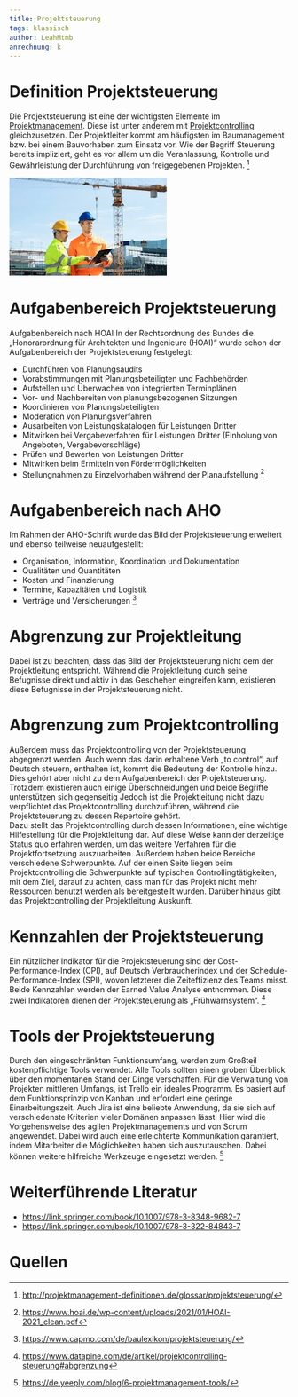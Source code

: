 ```yaml
---
title: Projektsteuerung
tags: klassisch
author: LeahMtmb
anrechnung: k 
---
```


# Definition Projektsteuerung
Die Projektsteuerung ist eine der wichtigsten Elemente im [Projektmanagement](Projektmanagement.md). Diese ist unter anderem mit [Projektcontrolling](Projektcontrolling.md) gleichzusetzen. Der Projektleiter kommt am häufigsten im Baumanagement bzw. bei einem Bauvorhaben zum Einsatz vor. Wie der Begriff Steuerung bereits impliziert, geht es vor allem um die Veranlassung, Kontrolle und Gewährleistung der Durchführung von freigegebenen Projekten. [^1] 



![Abbildung](Projektsteuerung/Bauarbeiter.jpg)


# Aufgabenbereich Projektsteuerung
Aufgabenbereich nach HOAI
In der Rechtsordnung des Bundes die „Honorarordnung für Architekten und Ingenieure (HOAI)“ wurde schon der Aufgabenbereich der Projektsteuerung festgelegt:
*	Durchführen von Planungsaudits 
*	Vorabstimmungen mit Planungsbeteiligten und Fachbehörden 
*	Aufstellen und Überwachen von integrierten Terminplänen 
*	Vor- und Nachbereiten von planungsbezogenen Sitzungen
*	Koordinieren von Planungsbeteiligten 
*	Moderation von Planungsverfahren 
*	Ausarbeiten von Leistungskatalogen für Leistungen Dritter
*	Mitwirken bei Vergabeverfahren für Leistungen Dritter (Einholung von Angeboten, Vergabevorschläge) 
*	Prüfen und Bewerten von Leistungen Dritter 
*	Mitwirken beim Ermitteln von Fördermöglichkeiten 
*	Stellungnahmen zu Einzelvorhaben während der Planaufstellung [^2]

# Aufgabenbereich nach AHO

Im Rahmen der AHO-Schrift wurde das Bild der Projektsteuerung erweitert und ebenso teilweise neuaufgestellt:
*	Organisation, Information, Koordination und Dokumentation
*	Qualitäten und Quantitäten
*	Kosten und Finanzierung
*	Termine, Kapazitäten und Logistik
*	Verträge und Versicherungen [^3]

#  Abgrenzung zur Projektleitung
Dabei ist zu beachten, dass das Bild der Projektsteuerung nicht dem der Projektleitung entspricht. Während die Projektleitung durch seine Befugnisse direkt und aktiv in das Geschehen eingreifen kann, existieren diese Befugnisse in der Projektsteuerung nicht.  

# Abgrenzung zum Projektcontrolling
 
Außerdem muss das Projektcontrolling von der Projektsteuerung abgegrenzt werden. Auch wenn das darin erhaltene Verb „to control“, auf Deutsch steuern, enthalten ist, kommt die Bedeutung der Kontrolle hinzu. Dies gehört aber nicht zu dem Aufgabenbereich der Projektsteuerung. Trotzdem existieren auch einige Überschneidungen und beide Begriffe unterstützen sich gegenseitig Jedoch ist die Projektleitung nicht dazu verpflichtet das Projektcontrolling durchzuführen, während die Projektsteuerung zu dessen Repertoire gehört.   
Dazu stellt das Projektcontrolling durch dessen Informationen, eine wichtige Hilfestellung für die Projektleitung dar. Auf diese Weise kann der derzeitige Status quo erfahren werden, um das weitere Verfahren für die Projektfortsetzung auszuarbeiten. 
Außerdem haben beide Bereiche verschiedene Schwerpunkte. Auf der einen Seite liegen beim Projektcontrolling die Schwerpunkte auf typischen Controllingtätigkeiten, mit dem Ziel, darauf zu achten, dass man für das Projekt nicht mehr Ressourcen benutzt werden als bereitgestellt wurden. Darüber hinaus gibt das Projektcontrolling der Projektleitung Auskunft.

# Kennzahlen der Projektsteuerung

Ein nützlicher Indikator für die Projektsteuerung sind der Cost-Performance-Index (CPI), auf Deutsch Verbraucherindex und der Schedule-Performance-Index (SPI), wovon letzterer die Zeiteffizienz des Teams misst. Beide Kennzahlen werden der Earned Value Analyse entnommen. Diese zwei Indikatoren dienen der Projektsteuerung als „Frühwarnsystem“.  [^4]

# Tools der Projektsteuerung

Durch den eingeschränkten Funktionsumfang, werden zum Großteil kostenpflichtige Tools verwendet. Alle Tools sollten einen groben Überblick über den momentanen Stand der Dinge verschaffen. 
Für die Verwaltung von Projekten mittleren Umfangs, ist Trello ein ideales Programm. Es basiert auf dem Funktionsprinzip von Kanban und erfordert eine geringe Einarbeitungszeit. 
Auch Jira ist eine beliebte Anwendung, da sie sich auf verschiedenste Kriterien vieler Domänen anpassen lässt. Hier wird die Vorgehensweise des agilen Projektmanagements und von Scrum angewendet. Dabei wird auch eine erleichterte Kommunikation garantiert, indem Mitarbeiter die Möglichkeiten haben sich auszutauschen. Dabei können weitere hilfreiche Werkzeuge eingesetzt werden.  [^5]

# Weiterführende Literatur
* https://link.springer.com/book/10.1007/978-3-8348-9682-7
* https://link.springer.com/book/10.1007/978-3-322-84843-7

# Quellen

[^1]: http://projektmanagement-definitionen.de/glossar/projektsteuerung/
[^2]: https://www.hoai.de/wp-content/uploads/2021/01/HOAI-2021_clean.pdf
[^3]: https://www.capmo.com/de/baulexikon/projektsteuerung/
[^4]: https://www.datapine.com/de/artikel/projektcontrolling-steuerung#abgrenzung
[^5]: https://de.yeeply.com/blog/6-projektmanagement-tools/ 

